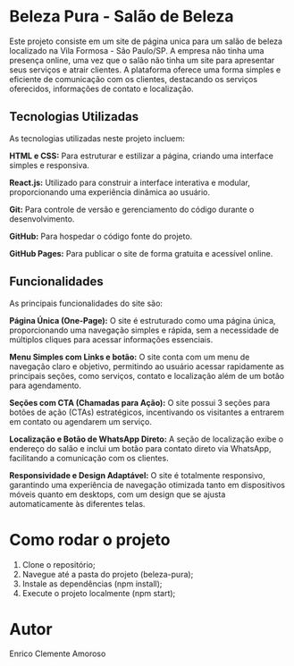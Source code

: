 # Beleza Pura - Salão de Beleza

Este projeto consiste em um site de página unica para um salão de beleza localizado na Vila Formosa - São Paulo/SP. A empresa não tinha uma presença online, uma vez que o salão não tinha um site para apresentar seus serviços e atrair clientes. A plataforma oferece uma forma simples e eficiente de comunicação com os clientes, destacando os serviços oferecidos, informações de contato e localização.

## Tecnologias Utilizadas

As tecnologias utilizadas neste projeto incluem:

**HTML e CSS:** Para estruturar e estilizar a página, criando uma interface simples e responsiva.

**React.js:** Utilizado para construir a interface interativa e modular, proporcionando uma experiência dinâmica ao usuário.

**Git:** Para controle de versão e gerenciamento do código durante o desenvolvimento.

**GitHub:** Para hospedar o código fonte do projeto.

**GitHub Pages:** Para publicar o site de forma gratuita e acessível online.

## Funcionalidades

As principais funcionalidades do site são:

**Página Única (One-Page):** O site é estruturado como uma página única, proporcionando uma navegação simples e rápida, sem a necessidade de múltiplos cliques para acessar informações essenciais.

**Menu Simples com Links e botão:** O site conta com um menu de navegação claro e objetivo, permitindo ao usuário acessar rapidamente as principais seções, como serviços, contato e localização além de um botão para agendamento.

**Seções com CTA (Chamadas para Ação):** O site possui 3 seções para botões de ação (CTAs) estratégicos, incentivando os visitantes a entrarem em contato ou agendarem um serviço.

**Localização e Botão de WhatsApp Direto:** A seção de localização exibe o endereço do salão e inclui um botão para contato direto via WhatsApp, facilitando a comunicação com os clientes.

**Responsividade e Design Adaptável:** O site é totalmente responsivo, garantindo uma experiência de navegação otimizada tanto em dispositivos móveis quanto em desktops, com um design que se ajusta automaticamente às diferentes telas.

# Como rodar o projeto

1. Clone o repositório;
2. Navegue até a pasta do projeto (beleza-pura);
3. Instale as dependências (npm install);
4. Execute o projeto localmente (npm start);

# Autor
Enrico Clemente Amoroso


